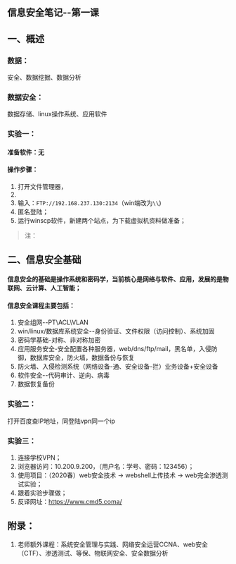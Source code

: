 ## 信息安全笔记--第一课

## 一、概述
### 数据：
安全、数据挖掘、数据分析

### 数据安全：
数据存储、linux操作系统、应用软件

### 实验一：
#### 准备软件：无  
#### 操作步骤：
1. 打开文件管理器，
2. 
3. 输入：`FTP://192.168.237.130:2134`（win端改为`\\`)
4. 匿名登陆；
5. 运行winscp软件，新建两个站点，为下载虚拟机资料做准备；
> 注：


## 二、信息安全基础
#### 信息安全的基础是操作系统和密码学，当前核心是网络与软件、应用，发展的是物联网、云计算、人工智能；  

#### 信息安全课程主要包括：
1. 安全组网--PT\ACL\VLAN
2. win/linux/数据库系统安全--身份验证、文件权限（访问控制）、系统加固
3. 密码学基础-对称、非对称加密
4. 应用服务安全-安全配置各种服务器，web/dns/ftp/mail，黑名单，入侵防御，数据库安全，防火墙，数据备份与恢复
5. 防火墙、入侵检测系统（网络设备-通、安全设备-拦）业务设备+安全设备
6. 软件安全--代码审计、逆向、病毒
7. 数据恢复备份

### 实验二：
打开百度查IP地址，同登陆vpn同一个ip

### 实验三：
1. 连接学校VPN；
2. 浏览器访问：10.200.9.200，（用户名：学号、密码：123456）；
3. 使用项目：（2020春）web安全技术 -> webshell上传技术 -> web完全渗透测试实验；
4. 跟着实验步骤做；
4. 反译网址：https://www.cmd5.coma/






## 附录：
1. 老师额外课程：系统安全管理与实践、网络安全运营CCNA、web安全（CTF）、渗透测试、等保、物联网安全、安全数据分析



